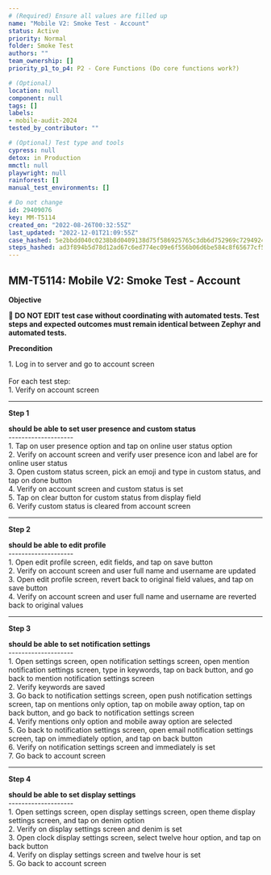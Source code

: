```yaml
---
# (Required) Ensure all values are filled up
name: "Mobile V2: Smoke Test - Account"
status: Active
priority: Normal
folder: Smoke Test
authors: ""
team_ownership: []
priority_p1_to_p4: P2 - Core Functions (Do core functions work?)

# (Optional)
location: null
component: null
tags: []
labels:
- mobile-audit-2024
tested_by_contributor: ""

# (Optional) Test type and tools
cypress: null
detox: in Production
mmctl: null
playwright: null
rainforest: []
manual_test_environments: []

# Do not change
id: 29409076
key: MM-T5114
created_on: "2022-08-26T00:32:55Z"
last_updated: "2022-12-01T21:09:55Z"
case_hashed: 5e2bbdd040c0238b8d0409138d75f586925765c3db6d752969c72949247b59cd08f74216a63239429b1aac33047aaade
steps_hashed: ad3f894b5d78d12ad67c6ed774ec09e6f556b06d6be584c8f65677cf507c7dd8b2e17e872f39e861e77bcc11283b4984
---
```


<!-- (Auto-generated) Based on frontmatter's "key" and "name" -->

## MM-T5114: Mobile V2: Smoke Test - Account

**Objective**

**🛑 DO NOT EDIT test case without coordinating with automated tests. Test steps and expected outcomes must remain identical between Zephyr and automated tests.**

**Precondition**

1\. Log in to server and go to account screen\
\
For each test step:\
1\. Verify on account screen

---

**Step 1**

**should be able to set user presence and custom status**\
\--------------------\
1\. Tap on user presence option and tap on online user status option\
2\. Verify on account screen and verify user presence icon and label are for online user status\
3\. Open custom status screen, pick an emoji and type in custom status, and tap on done button\
4\. Verify on account screen and custom status is set\
5\. Tap on clear button for custom status from display field\
6\. Verify custom status is cleared from account screen

---

**Step 2**

**should be able to edit profile**\
\--------------------\
1\. Open edit profile screen, edit fields, and tap on save button\
2\. Verify on account screen and user full name and username are updated\
3\. Open edit profile screen, revert back to original field values, and tap on save button\
4\. Verify on account screen and user full name and username are reverted back to original values

---

**Step 3**

**should be able to set notification settings**\
\--------------------\
1\. Open settings screen, open notification settings screen, open mention notification settings screen, type in keywords, tap on back button, and go back to mention notification settings screen\
2\. Verify keywords are saved\
3\. Go back to notification settings screen, open push notification settings screen, tap on mentions only option, tap on mobile away option, tap on back button, and go back to notification settings screen\
4\. Verify mentions only option and mobile away option are selected\
5\. Go back to notification settings screen, open email notification settings screen, tap on immediately option, and tap on back button\
6\. Verify on notification settings screen and immediately is set\
7\. Go back to account screen

---

**Step 4**

**should be able to set display settings**\
\--------------------\
1\. Open settings screen, open display settings screen, open theme display settings screen, and tap on denim option\
2\. Verify on display settings screen and denim is set\
3\. Open clock display settings screen, select twelve hour option, and tap on back button\
4\. Verify on display settings screen and twelve hour is set\
5\. Go back to account screen
